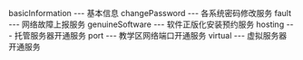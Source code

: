 basicInformation --- 基本信息
changePassword --- 各系统密码修改服务
fault ---  网络故障上报服务
genuineSoftware --- 软件正版化安装预约服务
hosting --- 托管服务器开通服务
port --- 教学区网络端口开通服务
virtual --- 虚拟服务器开通服务